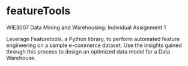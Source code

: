 # featureTools
WIE3007 Data Mining and Warehousing: Individual Assignment 1  

Leverage Featuretools, a Python library, to perform automated feature engineering on a sample e-commerce dataset. Use the insights gained through this process to design an optimized data model for a Data Warehouse.
